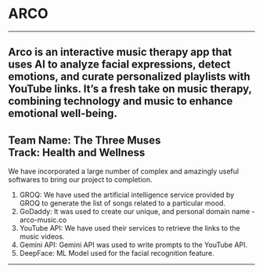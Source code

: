# ARCO
---
Arco is an interactive music therapy app that uses AI to analyze facial expressions, detect emotions, and curate personalized playlists with YouTube links. It’s a fresh take on music therapy, combining technology and music to enhance emotional well-being.
---
Team Name: The Three Muses </br>
Track: Health and Wellness
---
We have incorporated a large number of complex and amazingly useful softwares to bring our project to completion.
1. GROQ: We have used the artificial intelligence service provided by GROQ to generate the list of songs related to a particular mood.
2. GoDaddy: It was used to create our unique, and personal domain name - arco-music.co
3. YouTube API: We have used their services to retrieve the links to the music videos.
4. Gemini API: Gemini API was used to write prompts to the YouTube API.
5. DeepFace: ML Model used for the facial recognition feature.
---
